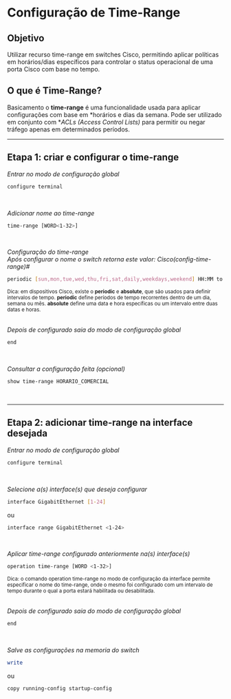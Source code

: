# Configuração de Time-Range

## Objetivo
Utilizar recurso time-range em switches Cisco, permitindo aplicar políticas em horários/dias específicos para controlar o status operacional de uma porta Cisco com base no tempo.

## O que é Time-Range?

Basicamento o __time-range__ é uma funcionalidade usada para aplicar configurações com base em *horários e dias da semana. Pode ser utilizado em conjunto com **ACLs (Access Control Lists)* para permitir ou negar tráfego apenas em determinados períodos.

---

## Etapa 1: criar e configurar o time-range
_Entrar no modo de configuração global_
~~~bash
configure terminal
~~~
<br>

_Adicionar nome ao time-range_
~~~bash
time-range [WORD<1-32>] 
~~~
<br>

_Configuração do time-range_
<br>
_Após configurar o nome o switch retorna este valor: Cisco(config-time-range)#_
~~~bash
periodic [sun,mon,tue,wed,thu,fri,sat,daily,weekdays,weekend] HH:MM to HH:MM
~~~
<sup>Dica: em dispositivos Cisco, existe o __periodic__ e __absolute__, que são usados ​​para definir intervalos de tempo. __periodic__ define períodos de tempo recorrentes dentro de um dia, semana ou mês. __absolute__ define uma data e hora específicas ou um intervalo entre duas datas e horas.
</sup><br><br>

_Depois de configurado saia do modo de configuração global_
~~~bash
end
~~~
<br>

_Consultar a configuração feita (opcional)_
~~~bash
show time-range HORARIO_COMERCIAL
~~~
<br>

---

## Etapa 2: adicionar time-range na interface desejada
_Entrar no modo de configuração global_
~~~bash
configure terminal
~~~
<br>

_Selecione a(s) interface(s) que deseja configurar_
~~~bash
interface GigabitEthernet [1-24]
~~~
ou
~~~bash
interface range GigabitEthernet <1-24>
~~~
<br>

_Aplicar time-range configurado anteriormente na(s) interface(s)_
~~~bash
operation time-range [WORD <1-32>]
~~~
<sup>Dica: o comando operation time-range no modo de configuração da interface permite especificar o nome do time-range, onde o mesmo foi configurado com um intervalo de tempo durante o qual a porta estará habilitada ou desabilitada.</sup><br><br>


_Depois de configurado saia do modo de configuração global_
~~~bash
end
~~~
<br>

_Salve as configurações na memoria do switch_
~~~bash
write
~~~
ou
~~~bash
copy running-config startup-config
~~~








